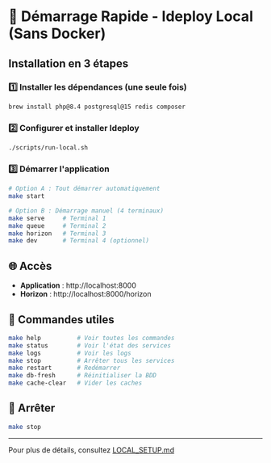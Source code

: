 # 🚀 Démarrage Rapide - Ideploy Local (Sans Docker)

## Installation en 3 étapes

### 1️⃣ Installer les dépendances (une seule fois)

```bash
brew install php@8.4 postgresql@15 redis composer
```

### 2️⃣ Configurer et installer Ideploy

```bash
./scripts/run-local.sh
```

### 3️⃣ Démarrer l'application

```bash
# Option A : Tout démarrer automatiquement
make start

# Option B : Démarrage manuel (4 terminaux)
make serve     # Terminal 1
make queue     # Terminal 2
make horizon   # Terminal 3
make dev       # Terminal 4 (optionnel)
```

## 🌐 Accès

- **Application** : http://localhost:8000
- **Horizon** : http://localhost:8000/horizon

## 📝 Commandes utiles

```bash
make help          # Voir toutes les commandes
make status        # Voir l'état des services
make logs          # Voir les logs
make stop          # Arrêter tous les services
make restart       # Redémarrer
make db-fresh      # Réinitialiser la BDD
make cache-clear   # Vider les caches
```

## 🛑 Arrêter

```bash
make stop
```

---

Pour plus de détails, consultez [LOCAL_SETUP.md](LOCAL_SETUP.md)
